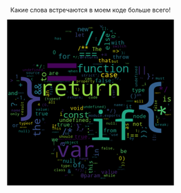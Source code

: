 

<div align="center">
  <p>Какие слова встречаются в моем коде больше всего!</p>
  <img src="https://github.com/GinKey/GinKey/blob/main/word.png" alt="Word Cloud">
</div>


<!--
**GinKey/GinKey** is a ✨ _special_ ✨ repository because its `README.md` (this file) appears on your GitHub profile.

Here are some ideas to get you started:

- 🔭 I’m currently working on ...
- 🌱 I’m currently learning ...
- 👯 I’m looking to collaborate on ...
- 🤔 I’m looking for help with ...
- 💬 Ask me about ...
- 📫 How to reach me: ...
- 😄 Pronouns: ...
- ⚡ Fun fact: ...
-->
